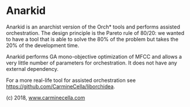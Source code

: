 # Anarkid

Anarkid is an anarchist version of the Orch* tools and performs assisted orchestration.
The design principle is the Pareto rule of 80/20: we wanted to have a tool that 
is able to solve the 80% of the problem but takes the 20% of the development time.

Anarkid performs GA mono-objective optimization of MFCC and allows a very little 
number of parameters for orchestration. It does not have any external dependency.

For a more real-life tool for assisted orchestration see https://github.com/CarmineCella/liborchidea.

(c) 2018, www.carminecella.com


